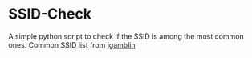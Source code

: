# SSID-Check

A simple python script to check if the SSID is among the most common ones.
Common SSID list from [jgamblin](https://gist.githubusercontent.com/jgamblin/da795e571fb5f91f9e86a27f2c2f626f/raw/0e5e53b97e372a21cb20513d5064fde11aed844c/commonssids.txt)
